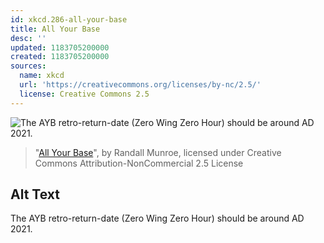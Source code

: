 ```yaml
---
id: xkcd.286-all-your-base
title: All Your Base
desc: ''
updated: 1183705200000
created: 1183705200000
sources:
  name: xkcd
  url: 'https://creativecommons.org/licenses/by-nc/2.5/'
  license: Creative Commons 2.5
---
```

![The AYB retro-return-date (Zero Wing Zero Hour) should be around AD 2021.](https://imgs.xkcd.com/comics/all_your_base.png)
> "[All Your Base](https://xkcd.com/286/)", by Randall Munroe, licensed under Creative Commons Attribution-NonCommercial 2.5 License

## Alt Text
The AYB retro-return-date (Zero Wing Zero Hour) should be around AD 2021.
